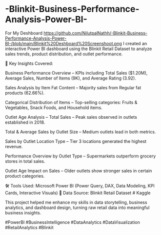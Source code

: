 # -Blinkit-Business-Performance-Analysis-Power-BI-

For My Deshboard https://github.com/NilutpalNathh/-Blinkit-Business-Performance-Analysis-Power-BI-/blob/main/Blinkit%20Deshboard%20Screenshoot.png
I created an interactive Power BI dashboard using the Blinkit Retail Dataset to analyze sales trends, product distribution, and outlet performance.

🔹 Key Insights Covered:

Business Performance Overview – KPIs including Total Sales ($1.20M), Average Sales, Number of Items (9K), and Average Rating (3.92).

Sales Analysis by Item Fat Content – Majority sales from Regular fat products (62.66%).

Categorical Distribution of Items – Top-selling categories: Fruits & Vegetables, Snack Foods, and Household items.

Outlet Age Analysis – Total Sales – Peak sales observed in outlets established in 2018.

Total & Average Sales by Outlet Size – Medium outlets lead in both metrics.

Sales by Outlet Location Type – Tier 3 locations generated the highest revenue.

Performance Overview by Outlet Type – Supermarkets outperform grocery stores in total sales.

Outlet Age Impact on Sales – Older outlets show stronger sales in certain product categories.

🛠 Tools Used: Microsoft Power BI (Power Query, DAX, Data Modeling, KPI Cards, Interactive Visuals)
📂 Data Source: Blinkit Retail Dataset # Kaggle

This project helped me enhance my skills in data storytelling, business analytics, and dashboard design, turning raw retail data into meaningful business insights.

#PowerBI #BusinessIntelligence #DataAnalytics #DataVisualization #RetailAnalytics #Blinkit

